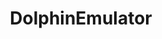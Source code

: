 ---
title: DolphinEmulator
crosslinks:
- emulation
- WiiHacks
- lowendgaming
- PCSX2
- linux_gaming
- pcmasterrace
- ShieldAndroidTV
- Metroid
- SuggestALaptop
- Steam
- EmulationOnAndroid
---